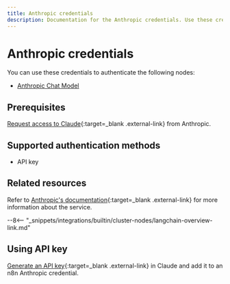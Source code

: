 ```yaml
---
title: Anthropic credentials
description: Documentation for the Anthropic credentials. Use these credentials to authenticate Anthropic in n8n, a workflow automation platform.
---
```


# Anthropic credentials

You can use these credentials to authenticate the following nodes:

* [Anthropic Chat Model](/integrations/builtin/cluster-nodes/sub-nodes/n8n-nodes-langchain.lmchatanthropic/)

## Prerequisites

[Request access to Claude](https://docs.anthropic.com/claude/docs/getting-access-to-claude){:target=_blank .external-link} from Anthropic.

## Supported authentication methods

- API key

## Related resources

Refer to [Anthropic's documentation](https://docs.anthropic.com/claude/reference/getting-started-with-the-api){:target=_blank .external-link} for more information about the service.

--8<-- "_snippets/integrations/builtin/cluster-nodes/langchain-overview-link.md"

## Using API key

[Generate an API key](https://docs.anthropic.com/claude/docs/getting-access-to-claude#step-3-generate-an-api-key){:target=_blank .external-link} in Claude and add it to an n8n Anthropic credential.

